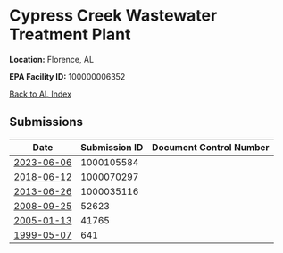 # Cypress Creek Wastewater Treatment Plant

**Location:** Florence, AL

**EPA Facility ID:** 100000006352

[Back to AL Index](../../index.md)

## Submissions

| Date | Submission ID | Document Control Number |
|------|--------------|-------------------------|
| [2023-06-06](submissions/1000105584.md) | 1000105584 |  |
| [2018-06-12](submissions/1000070297.md) | 1000070297 |  |
| [2013-06-26](submissions/1000035116.md) | 1000035116 |  |
| [2008-09-25](submissions/52623.md) | 52623 |  |
| [2005-01-13](submissions/41765.md) | 41765 |  |
| [1999-05-07](submissions/641.md) | 641 |  |
